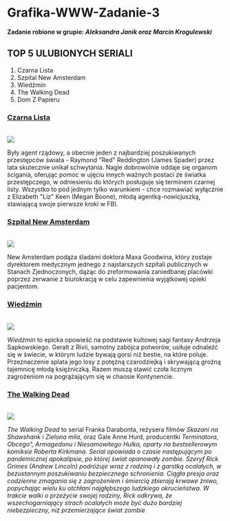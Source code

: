 <!--
![czarnalista](https://user-images.githubusercontent.com/84681166/119273058-6a5adf80-bc09-11eb-9297-210ee1c450c6.PNG)
![NEWAMSTERDAM](https://user-images.githubusercontent.com/84681166/119273010-3da6c800-bc09-11eb-9c68-4785a8ed1dfa.PNG)
![wiedzmin](https://user-images.githubusercontent.com/84681166/119272981-1819be80-bc09-11eb-9c4a-b3eec609881b.PNG)
![TWD](https://user-images.githubusercontent.com/84681166/119272950-e9034d00-bc08-11eb-9d4d-6b1ad0ed1e4e.PNG)

-->
# Grafika-WWW-Zadanie-3
<b> Zadanie robione w grupie: <i>Aleksandra Janik oraz Marcin Krogulewski</i></b>

<h2> TOP 5 ULUBIONYCH SERIALI </h1>
<ol>
  <li> Czarna Lista </li>
  <li> Szpital New Amsterdam </li>
  <li> Wiedźmin </li>
  <li> The Walking Dead </li>
  <li> Dom Z Papieru </li>
</ol>


<h3><a href="https://www.filmweb.pl/serial/Czarna+lista-2013-683563/descs">Czarna Lista</a></h2>
<br>
<img src="https://user-images.githubusercontent.com/84681166/119273058-6a5adf80-bc09-11eb-9297-210ee1c450c6.PNG">
<p>
  Były agent rządowy, a obecnie jeden z najbardziej poszukiwanych przestępców świata - Raymond "Red" Reddington (James Spader) przez lata skutecznie unikał schwytania. Nagle dobrowolnie oddaje się organom ścigania, oferując pomoc w ujęciu innych ważnych postaci ze światka przestępczego, w odniesieniu do których posługuje się terminem czarnej listy. Wszystko to pod jednym tylko warunkiem - chce rozmawiać wyłącznie z Elizabeth "Liz" Keen (Megan Boone), młodą agentką-nowicjuszką, stawiającą swoje pierwsze kroki w FBI.
</p>

<h3><a href="https://www.filmweb.pl/serial/Szpital+New+Amsterdam-2018-809601">Szpital New Amsterdam</a></h2>
<br>
<img src="https://user-images.githubusercontent.com/84681166/119273010-3da6c800-bc09-11eb-9c68-4785a8ed1dfa.PNG">
<p>
  New Amsterdam podąża śladami doktora Maxa Goodwina, który zostaje dyrektorem medycznym jednego z najstarszych szpitali publicznych w Stanach Zjednoczonych, dążąc do zreformowania zaniedbanej placówki poprzez zerwanie z biurokracją w celu zapewnienia wyjątkowej opieki pacjentom.
</p>

<h3><a href="https://www.filmweb.pl/serial/Wiedźmin-2019-724464">Wiedźmin</a></h2>
<br>
<img src="https://user-images.githubusercontent.com/84681166/119272981-1819be80-bc09-11eb-9c4a-b3eec609881b.PNG">
<p>
  <i>Wiedźmin</i> to epicka opowieść na podstawie kultowej sagi fantasy Andrzeja Sapkowskiego. Geralt z Rivii, samotny zabójca potworów, usiłuje odnaleźć się w świecie, w którym ludzie bywają gorsi niż bestie, na które poluje. Przeznaczenie splata jego losy z potężną czarodziejką i skrywającą groźną tajemnicę młodą księżniczką. Razem muszą stawić czoła licznym zagrożeniom na pogrążającym się w chaosie Kontynencie.
</p>

<h3><a href="https://www.filmweb.pl/serial/The+Walking+Dead-2010-547035">The Walking Dead</a></h2>
<br>
<img src="https://user-images.githubusercontent.com/84681166/119272950-e9034d00-bc08-11eb-9d4d-6b1ad0ed1e4e.PNG">
<p>
  <i>The Walking Dead</i> to serial Franka Darabonta, reżysera filmów <i>Skazani na Shawshank</i> i <i>Zielona mila</i>, oraz Gale Anne Hurd, producentki <i>Terminatora</i>, <i>Obcego”, <i>Armagedonu</i> i <i>Niesamowitego Hulka</i>, oparty na bestsellerowym komiksie Roberta Kirkmana. Serial opowiada o czasie następującym po pandemicznej apokalipsie, po której świat opanowały zombie. Szeryf Rick Grimes (Andrew Lincoln) podróżuje wraz z rodziną i z garstką ocalałych, w bezustannym poszukiwaniu bezpiecznego schronienia. Ciągła presja oraz codzienne zmagania się z zagrożeniem i śmiercią zbierają krwawe żniwo, popychając wielu ku otchłani najgłębszego ludzkiego okrucieństwa. W trakcie walki o przeżycie swojej rodziny, Rick odkrywa, że wszechogarniający strach ocalałych może być dużo bardziej niebezpieczny, niż przemierzające świat zombie
</p>
